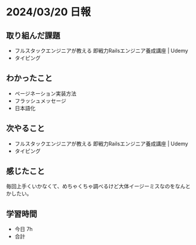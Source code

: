 # 2024/03/20 日報

## 取り組んだ課題
- フルスタックエンジニアが教える 即戦力Railsエンジニア養成講座 | Udemy
- タイピング

## わかったこと
- ページネーション実装方法
- フラッシュメッセージ
- 日本語化

## 次やること
- フルスタックエンジニアが教える 即戦力Railsエンジニア養成講座 | Udemy
- タイピング

## 感じたこと
毎回上手くいかなくて、めちゃくちゃ調べるけど大体イージーミスなのをなんとかしたい。

## 学習時間
- 今日 7h
- 合計 
